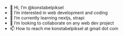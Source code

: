 - 👋 Hi, I’m @konstabelpiksel
- 👀 I’m interested in web development and coding
- 🌱 I’m currently learning nextjs, strapi
- 💞️ I’m looking to collaborate on any web dev project
- 📫 How to reach me konstabelpiksel at gmail dot com

<!---
konstabelpiksel/konstabelpiksel is a ✨ special ✨ repository because its `README.md` (this file) appears on your GitHub profile.
You can click the Preview link to take a look at your changes.
--->
